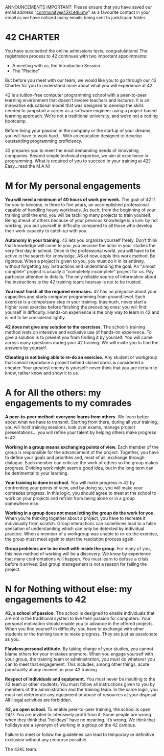 ANNOUNCEMENTS
IMPORTANT: Please ensure that you have saved our email address "community@42kl.edu.my" as a favourite contact in your email as we have noticed many emails being sent to junk/spam folder.

<h1>42 CHARTER</h1>
You have succeeded the online admissions tests, congratulations!
The registration process to 42 continues with two important appointments:

- A meeting with us, the Introduction Session
- The “Piscine”

But before you meet with our team, we would like you to go through our 42 Charter for you to understand more about what you will experience at 42.

42 is a tuition-free computer programming school with a peer-to-peer learning environment that doesn’t involve teachers and lectures. It is an innovative educational model that was designed to develop the skills needed to jumpstart a career as a software engineer using a project-based learning approach. We’re not a traditional university, and we’re not a coding bootcamp.

Before living your passion in the company or the startup of your dreams, you will have to work hard… With an education designed to develop outstanding programming proficiency.

42 prepares you to meet the most demanding needs of innovating companies. Beyond simple technical expertise, we aim at excellence in programming. What is required of you to succeed in your training at 42? Easy...read the M.A.N!

<h1>M for My personal engagements</h1>
  
**You will need a minimum of 40 hours of work per week.** The goal of 42 if for you to become, in three to five years, an accomplished professional capable of handling heavy workloads. As such, from the beginning of your training until the end, you will be tackling many projects to train yourself. Being ahead of others because of your previous knowledge is a lure: by not working, you put yourself in difficulty compared to all those who develop their work capacity to catch up with you.

**Autonomy in your training.** 42 lets you organize yourself freely. Don’t think that knowledge will come to you: you become the actor in your studies the very first day in school. Once in the professional world, you will have to be active in the search for knowledge. AS of now, apply this work method. Be rigorous. When a project is given to you, you must do it in its entirety, without forgetting any instructions and understanding the goal. An "almost complete" project is usually a "completely incomplete" project for us. Pay particular attention to details. The only reliable source of information about the instructions is the 42 training team: hearsay is not to be trusted.

**You must finish all the required exercises.** 42 has no prejudice about your capacities and starts computer programming from ground level. Each exercise is a compulsory step in your training. Inasmuch, never start a higher level exercise before finishing the preceding ones: you will find yourself in difficulty. Hands-on experience is the only way to learn in 42 and is not to be considered lightly.

**42 does not give any solution to the exercises.** The school’s training method rests on intensive and exclusive use of hands-on experience. To give a solution is to prevent you from finding it by yourself. You will come across many questions during your 42 training. We will invite you to find the answers by yourself.

**Cheating is not being able to re-do an exercise.** Any student or workgroup that cannot reproduce a project behind closed doors is considered a cheater. Your greatest enemy is yourself: never think that you are certain to know, rather know and show it to us.

<h1>A for All the others: my engagements to my comrades</h1>

**A peer-to-peer method: everyone learns from others.** We learn better about what we have to transmit. Starting from there, during all your training, you will hold training sessions, look over exams, manage project presentations... you will refine your talent by helping others make progress in 42.


**Working in a group means exchanging points of view.** Each member of the group is responsible for the advancement of the project. Together, you have to define your goals and priorities and, most of all, exchange through dialogue. Each member can criticize the work of others so the group makes progress. Dividing work might seem a good idea, but in the long term can be detrimental to your learning.

**Your training is done in school.** You will make progress in 42 by confronting your points of view, and by doing so, you will make your comrades progress. In this logic, you should agree to meet at the school to work on your projects and refrain from being alone or in a group somewhere else.

**Working in a group does not mean letting the group do the work for you.** When you’re thinking together about a project, you have to recreate it individually from scratch. Group interactions can sometimes lead to a false sensation of understanding which can only be detected by individual practice. When a member of a workgroup was unable to re-do the exercise, the group must meet again to start the resolution process again.

**Group problems are to be dealt with inside the group.** For many of you, this new method of working will be a discovery. We know by experience that many confrontations will happen. You must learn to defuse a crisis before it arrives. Bad group management is not a reason for failing the project.

<h1>N for Nothing without else: my engagements to 42</h1>

**42, a school of passion.** The school is designed to enable individuals that are not in the traditional system to live their passion for computers. Your personal motivation should enable you to advance in the offered projects. When you find yourself in difficulty, you have to exchange with other students or the training team to make progress. They are just as passionate as you.

**Flawless personal attitude.** By taking charge of your studies, you cannot blame others for your mistakes anymore. When you engage yourself with your group, the training team or administration, you must do whatever you can to meet that engagement. This includes, among other things, acute punctuality at any moment in your 42 training.

**Respect of individuals and equipment.** You must never be insulting to the 42 team or other students. You must follow all instructions given to you by members of the administration and the training team. In the same logic, you must not deteriorate any equipment or abuse of resources at your disposal. All illegal activities are forbidden.

**42, an open school.** To enable peer-to-peer training, the school is open 24/7. You are invited to intensively profit from it. Some people are wrong when they think that "holidays" have no meaning. It’s wrong. We think that holidays are a synonym of working in a group on the 42 campus.

Failure to meet or follow the guidelines can lead to temporary or definitive exclusion without any recourse possible.

The 42KL team.
